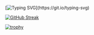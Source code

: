 [![Typing SVG](https://readme-typing-svg.demolab.com?font=Fira+Code&size=19&duration=4998&color=23F726&multiline=true&random=false&width=450&height=190&lines=Hello+hello+there!;My+name+is+Sandrine%2C;A+software+engineer;Who+is+committed+to+do+great+Things!;-----Why%3F;--%3EFor+a+BRIGHT+FUTURE.)](https://git.io/typing-svg)

[![GitHub Streak](https://streak-stats.demolab.com?user=2100032578cse&date_format=j%20M%5B%20Y%5D&background=42A3D5E9)](https://git.io/streak-stats)


[![trophy](https://github-profile-trophy.vercel.app/?username=2100032578cse&theme=dracula&row=2&column=6)](https://github.com/ryo-ma/github-profile-trophy)
